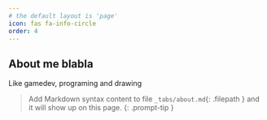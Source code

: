 ```yaml
---
# the default layout is 'page'
icon: fas fa-info-circle
order: 4
---
```

## About me blabla

Like gamedev, programing and drawing



> Add Markdown syntax content to file `_tabs/about.md`{: .filepath } and it will show up on this page.
{: .prompt-tip }
